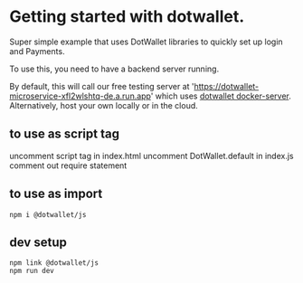 # Getting started with dotwallet.

Super simple example that uses DotWallet libraries to quickly set up login and Payments.

To use this, you need to have a backend server running.

By default, this will call our free testing server at 'https://dotwallet-microservice-xfl2wlshtq-de.a.run.app' which uses [dotwallet docker-server](https://github.com/dotwallet/docker-server).
Alternatively, host your own locally or in the cloud.

## to use as script tag

uncomment script tag in index.html
uncomment DotWallet.default in index.js
comment out require statement

## to use as import

```
npm i @dotwallet/js
```

## dev setup

```
npm link @dotwallet/js
npm run dev
```
